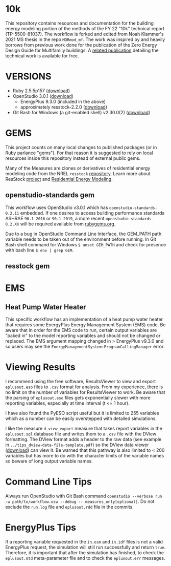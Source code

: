 # 10k
This repository contains resources and documentation for the building energy modeling portion of the methods of the FY 22 "10k" technical report (TP-5500-81037). The workflow is forked and edited from Noah Klammer's 2021 MS thesis in the repo `MORmod_mf`. The work was inspired by and heavily borrows from previous work done for the publication of the Zero Energy Design Guide for Multifamily buildings. A [related publication](https://www.nrel.gov/docs/fy20osti/77013.pdf) detailing the technical work is available for free.


# VERSIONS
* Ruby 2.5.5p157 ([download](https://rubyinstaller.org/downloads/archives/))
* OpenStudio 3.0.1 ([download](https://github.com/NREL/OpenStudio/releases/tag/v3.0.1))
  * EnergyPlus 9.3.0 (included in the above)
  * approximately resstock-2.2.0 ([download](https://github.com/NREL/resstock/releases/tag/v2.2.0))
* Git Bash for Windows (a git-enabled shell) v2.30.0(2) ([download](https://github.com/git-for-windows/git/releases/tag/v2.30.0-rc2))


# GEMS
This project counts on many local changes to published packages (or in Ruby parlance "gems"). For that reason it is suggested to rely on local resources inside this repository instead of external public gems.

Many of the Measures are clones or derivatives of residential energy modeling code from the NREL `resstock` [repository](https://github.com/NREL/resstock). Learn more about ResStock [project](https://resstock.nrel.gov/) and [Residential Energy Modeling](https://www.nrel.gov/buildings/residential.html).

## openstudio-standards gem
This workflow uses OpenStudio v3.0.1 which has `openstudio-standards-0.2.11` embedded. If one desires to access building performance standards ASHRAE `90.1-2016` or `90.1-2019`, a more recent `openstudio-standards-0.2.XX` will be required available from [rubygems.org](https://rubygems.org/gems/openstudio-standards).

Due to a bug in OpenStudio Command Line Interface, the GEM_PATH path variable needs to be taken out of the environment before running.
In Git Bash shell command for Windows `$ unset GEM_PATH` and check for presence with bash line `$ env | grep GEM`.

## resstock gem

# EMS
## Heat Pump Water Heater
This specific workflow has an implementation of a heat pump water heater that requires some EnergyPlus Energy Management System (EMS) code. Be aware that in order for the EMS code to run, certain output variables are "baked in" to the model reporting variables and should not be changed or replaced. The EMS argument mapping changed in > EnergyPlus v9.3.0 and so users may see the `EnergyManagementSystem:ProgramCallingManager` error.

# Viewing Results

I recommend using the free software, ResultsViewer to view and export `eplusout.eso` files to `.csv` format for analysis. From my experience, there is no limit on the number of variables for ResultsViewer to work. Be aware that the parsing of `eplusout.eso` files gets exponentially slower with more reporting variables, especially at time interval (t <= 1 hour).

I have also found the PyESO script useful but it is limited to 255 variables which as a number can be easily overstepped with detailed simulations.

I like the measure `d_view_export` measure that takes report variables in the `eplusout.sql` database file and writes them to a `.csv` file with the DView formatting. The DView  format adds a header to the raw data (see example in `../tips_dview-data-file-template.pdf`) so the DView data viewer ([download](https://github.com/NREL/wex/releases/tag/v1.2.0)) can view it. Be warned that this pathway is also limited to < 200 variables but has more to do with the character limits of the variable names so beware of long output variable names.

# Command Line Tips
Always run OpenStudio with Git Bash command `openstudio --verbose run -w path/to/workflow.osw --debug -- measures_only[optional]`. Do not exclude the `run.log` file and `eplusout.rdd` file in the commits.

# EnergyPlus Tips
If a reporting variable requested in the `in.osm` and `in.idf` files is not a valid EnergyPlus request, the simulation will still run successfully and return `true`. Therefore, it is important that after the simulation has finished, to check the `eplusout.mtd` meta-parameter file and to check the `eplusout.err` messages.


